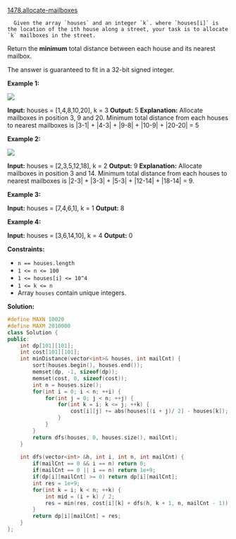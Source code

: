 [1478.allocate-mailboxes](https://leetcode.com/problems/allocate-mailboxes/)  

      Given the array `houses` and an integer `k`. where `houses[i]` is the location of the ith house along a street, your task is to allocate `k` mailboxes in the street.

Return the **minimum** total distance between each house and its nearest mailbox.

The answer is guaranteed to fit in a 32-bit signed integer.

**Example 1:**

![](https://assets.leetcode.com/uploads/2020/05/07/sample_11_1816.png)

**Input:** houses = \[1,4,8,10,20\], k = 3
**Output:** 5
**Explanation:** Allocate mailboxes in position 3, 9 and 20.
Minimum total distance from each houses to nearest mailboxes is |3-1| + |4-3| + |9-8| + |10-9| + |20-20| = 5 

**Example 2:**

**![](https://assets.leetcode.com/uploads/2020/05/07/sample_2_1816.png)**

**Input:** houses = \[2,3,5,12,18\], k = 2
**Output:** 9
**Explanation:** Allocate mailboxes in position 3 and 14.
Minimum total distance from each houses to nearest mailboxes is |2-3| + |3-3| + |5-3| + |12-14| + |18-14| = 9.

**Example 3:**

**Input:** houses = \[7,4,6,1\], k = 1
**Output:** 8

**Example 4:**

**Input:** houses = \[3,6,14,10\], k = 4
**Output:** 0

**Constraints:**

*   `n == houses.length`
*   `1 <= n <= 100`
*   `1 <= houses[i] <= 10^4`
*   `1 <= k <= n`
*   Array `houses` contain unique integers.  



**Solution:**  

```cpp
#define MAXN 10020
#define MAXM 2010000
class Solution {
public:
    int dp[101][101];
    int cost[101][101];
    int minDistance(vector<int>& houses, int mailCnt) {
        sort(houses.begin(), houses.end());
        memset(dp, -1, sizeof(dp));
        memset(cost, 0, sizeof(cost));
        int n = houses.size();
        for(int i = 0; i < n; ++i) {
            for(int j = 0; j < n; ++j) {
                for(int k = i; k <= j; ++k) {
                    cost[i][j] += abs(houses[(i + j)/ 2] - houses[k]);
                }
            }
        }
        return dfs(houses, 0, houses.size(), mailCnt);
    }
    
    int dfs(vector<int> &h, int i, int n, int mailCnt) {
        if(mailCnt == 0 && i == n) return 0;
        if(mailCnt == 0 || i == n) return 1e+9;
        if(dp[i][mailCnt] >= 0) return dp[i][mailCnt];
        int res = 1e+9;
        for(int k = i; k < n; ++k) {
            int mid = (i + k) / 2;
            res = min(res, cost[i][k] + dfs(h, k + 1, n, mailCnt - 1));
        }
        return dp[i][mailCnt] = res;
    }
};
```
      